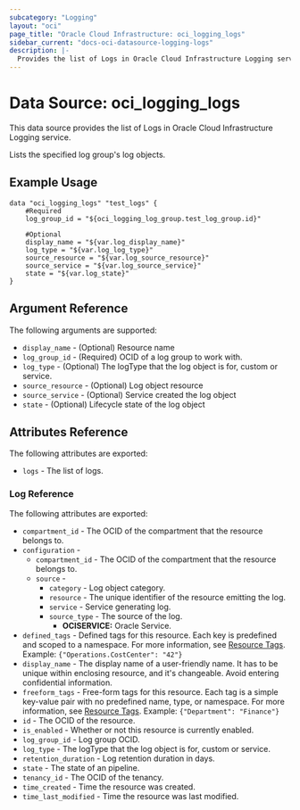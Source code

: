 ```yaml
---
subcategory: "Logging"
layout: "oci"
page_title: "Oracle Cloud Infrastructure: oci_logging_logs"
sidebar_current: "docs-oci-datasource-logging-logs"
description: |-
  Provides the list of Logs in Oracle Cloud Infrastructure Logging service
---
```


# Data Source: oci_logging_logs
This data source provides the list of Logs in Oracle Cloud Infrastructure Logging service.

Lists the specified log group's log objects.

## Example Usage

```hcl
data "oci_logging_logs" "test_logs" {
	#Required
	log_group_id = "${oci_logging_log_group.test_log_group.id}"

	#Optional
	display_name = "${var.log_display_name}"
	log_type = "${var.log_log_type}"
	source_resource = "${var.log_source_resource}"
	source_service = "${var.log_source_service}"
	state = "${var.log_state}"
}
```

## Argument Reference

The following arguments are supported:

* `display_name` - (Optional) Resource name
* `log_group_id` - (Required) OCID of a log group to work with.
* `log_type` - (Optional) The logType that the log object is for, custom or service.
* `source_resource` - (Optional) Log object resource
* `source_service` - (Optional) Service created the log object
* `state` - (Optional) Lifecycle state of the log object


## Attributes Reference

The following attributes are exported:

* `logs` - The list of logs.

### Log Reference

The following attributes are exported:

* `compartment_id` - The OCID of the compartment that the resource belongs to.
* `configuration` - 
	* `compartment_id` - The OCID of the compartment that the resource belongs to.
	* `source` - 
		* `category` - Log object category.
		* `resource` - The unique identifier of the resource emitting the log.
		* `service` - Service generating log.
		* `source_type` - The source of the log.
			* **OCISERVICE:** Oracle Service. 
* `defined_tags` - Defined tags for this resource. Each key is predefined and scoped to a namespace. For more information, see [Resource Tags](https://docs.cloud.oracle.com/iaas/Content/General/Concepts/resourcetags.htm).  Example: `{"Operations.CostCenter": "42"}` 
* `display_name` - The display name of a user-friendly name. It has to be unique within enclosing resource, and it's changeable. Avoid entering confidential information. 
* `freeform_tags` - Free-form tags for this resource. Each tag is a simple key-value pair with no predefined name, type, or namespace. For more information, see [Resource Tags](https://docs.cloud.oracle.com/iaas/Content/General/Concepts/resourcetags.htm). Example: `{"Department": "Finance"}` 
* `id` - The OCID of the resource.
* `is_enabled` - Whether or not this resource is currently enabled.
* `log_group_id` - Log group OCID.
* `log_type` - The logType that the log object is for, custom or service.
* `retention_duration` - Log retention duration in days.
* `state` - The state of an pipeline.
* `tenancy_id` - The OCID of the tenancy.
* `time_created` - Time the resource was created.
* `time_last_modified` - Time the resource was last modified.


